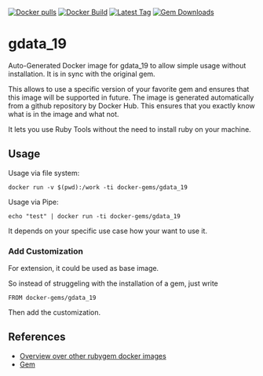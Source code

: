 [![Docker pulls](https://img.shields.io/docker/pulls/rubygem/gdata_19.svg)](https://hub.docker.com/r/rubygem/gdata_19/)
[![Docker Build](https://img.shields.io/docker/automated/rubygem/gdata_19.svg)](https://hub.docker.com/r/rubygem/gdata_19/)
[![Latest Tag](https://img.shields.io/github/tag/docker-rubygem/gdata_19.svg)](https://hub.docker.com/r/rubygem/gdata_19/)
[![Gem Downloads](https://img.shields.io/gem/dt/gdata_19.svg)](https://rubygems.org/gems/gdata_19/)
# gdata_19

Auto-Generated Docker image for gdata_19 to allow simple usage without installation.
It is in sync with the original gem.

This allows to use a specific version of your favorite gem and ensures that this image will be supported in future.
The image is generated automatically from a github repository by Docker Hub.
This ensures that you exactly know what is in the image and what not.

It lets you use Ruby Tools without the need to install ruby on your machine.

## Usage

Usage via file system:

`docker run -v $(pwd):/work -ti docker-gems/gdata_19`

Usage via Pipe:

`echo "test" | docker run -ti docker-gems/gdata_19`

It depends on your specific use case how your want to use it.

### Add Customization

For extension, it could be used as base image.

So instead of struggeling with the installation of a gem, just write

`FROM docker-gems/gdata_19`

Then add the customization.

## References

 - [Overview over other rubygem docker images](https://github.com/thinkbot/docker-rubygem)
 - [Gem](https://rubygems.org/gems/gdata_19/)

